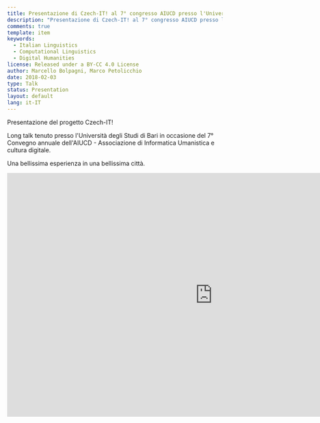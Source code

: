 ```yaml
---
title: Presentazione di Czech-IT! al 7° congresso AIUCD presso l'Università di Bari
description: "Presentazione di Czech-IT! al 7° congresso AIUCD presso l'Università di Bari"
comments: true
template: item
keywords: 
  - Italian Linguistics
  - Computational Linguistics
  - Digital Humanities
license: Released under a BY-CC 4.0 License
author: Marcello Bolpagni, Marco Petolicchio
date: 2018-02-03
type: Talk
status: Presentation
layout: default
lang: it-IT
---
```


Presentazione del progetto Czech-IT! 

Long talk tenuto presso l'Università degli Studi di Bari in occasione del 7° Convegno annuale dell'AIUCD - Associazione di Informatica Umanistica  e cultura digitale. 

Una bellissima esperienza in una bellissima città.


<iframe src="https://docs.google.com/presentation/d/e/2PACX-1vSnbhVsmd23xTBgL5E7cbp1j7JA3LqbEkGjHQ_ywpLBUVZAnXagl8cfHUvEeX_nypTupx25y7dYI6KI/embed?start=false&loop=false&delayms=15000" frameborder="0" width="960" height="569" allowfullscreen="true" mozallowfullscreen="true" webkitallowfullscreen="true"></iframe>
